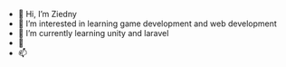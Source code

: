 - 👋 Hi, I’m Ziedny
- 👀 I’m interested in learning game development and web development
- 🌱 I’m currently learning unity and laravel
- 💞️ 
- 📫 

<!---
Ziedny28/Ziedny28 is a ✨ special ✨ repository because its `README.md` (this file) appears on your GitHub profile.
You can click the Preview link to take a look at your changes.
--->
